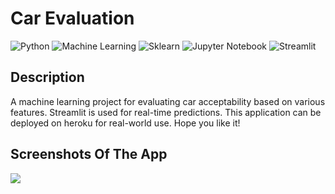 # Car Evaluation
  ![Python](https://img.shields.io/badge/-Python-black?style=flat&logo=python)
  ![Machine Learning](https://img.shields.io/badge/-Machine%20Learning-566be8?style=flat)
  ![Sklearn](https://img.shields.io/badge/-Sklearn-1fb30e?style=flat)
  ![Jupyter Notebook](https://img.shields.io/badge/-Jupyter%20Notebook-black?style=flat&logo=jupyter)
  ![Streamlit](https://img.shields.io/badge/-Streamlit-f0806c?style=flat)
  
## Description
   A machine learning project for evaluating car acceptability based on various features. Streamlit is used for real-time predictions. This application
   can be deployed on heroku for real-world use. Hope you like it!

## Screenshots Of The App
![](Pic1.png)
